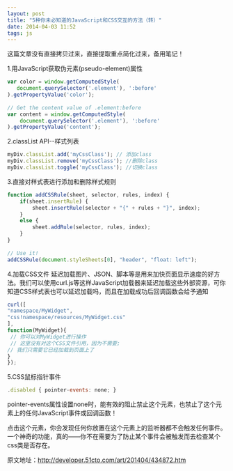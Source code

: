 ```yaml
---
layout: post
title: "5种你未必知道的JavaScript和CSS交互的方法（转）"
date: 2014-04-03 11:52
tags: js
---
```

这篇文章没有直接拷贝过来，直接提取重点简化过来，备用笔记！
   
1.用JavaScript获取伪元素(pseudo-element)属性
```javascript
var color = window.getComputedStyle(  
   document.querySelector('.element'), ':before' 
).getPropertyValue('color');  
 
// Get the content value of .element:before  
var content = window.getComputedStyle(  
    document.querySelector('.element'), ':before' 
).getPropertyValue('content');
```

<!-- more -->

2.classList API--样式列表
```javascript
myDiv.classList.add('myCssClass'); // 添加class 
myDiv.classList.remove('myCssClass'); //删除class  
myDiv.classList.toggle('myCssClass'); //切换class 
```

3.直接对样式表进行添加和删除样式规则
```javascript
function addCSSRule(sheet, selector, rules, index) {  
    if(sheet.insertRule) {  
        sheet.insertRule(selector + "{" + rules + "}", index);  
    }  
    else {  
        sheet.addRule(selector, rules, index);  
    }  
}  
 
// Use it!  
addCSSRule(document.styleSheets[0], "header", "float: left");
```

4.加载CSS文件
  延迟加载图片、JSON、脚本等是用来加快页面显示速度的好方法。我们可以使用curl.js等这样JavaScript加载器来延迟加载这些外部资源，可你知道CSS样式表也可以延迟加载吗，而且在加载成功后回调函数会给予通知
```javascript
curl([ 
"namespace/MyWidget",
"css!namespace/resources/MyWidget.css" 
],
function(MyWidget){  
 // 你可以对MyWidget进行操作  
 // 这里没有对这个CSS文件引用，因为不需要;  
// 我们只需要它已经加载到页面上了  
}
}); 
```
  
5.CSS鼠标指针事件
```javascript
.disabled { pointer-events: none; } 
```
pointer-events属性设置none时，能有效的阻止禁止这个元素，也禁止了这个元素上的任何JavaScript事件或回调函数！

点击这个元素，你会发现任何你放置在这个元素上的监听器都不会触发任何事件。一个神奇的功能，真的——你不在需要为了防止某个事件会被触发而去检查某个css类是否存在。

原文地址：<a href="http://developer.51cto.com/art/201404/434872.htm" target="_blank">http://developer.51cto.com/art/201404/434872.htm</a>
